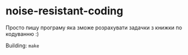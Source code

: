# noise-resistant-coding
Просто пишу програму яка зможе розрахувати задачки з книжки по кодуванню :)

Building: ```make```
